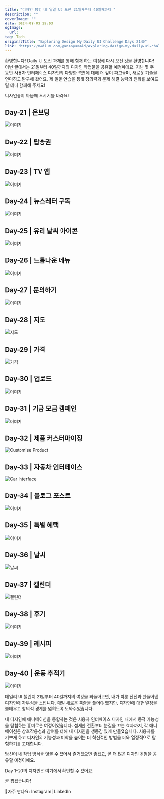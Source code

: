 ```yaml
---
title: "디자인 탐험 내 일일 UI 도전 21일째부터 40일째까지 "
description: ""
coverImage: ""
date: 2024-08-03 15:53
ogImage: 
  url: 
tag: Tech
originalTitle: "Exploring Design My Daily UI Challenge Days 2140"
link: "https://medium.com/@ananyamaid/exploring-design-my-daily-ui-challenge-days-21-40-b466bef177c8"
---
```




환영합니다! Daily UI 도전 과제를 통해 함께 하는 여정에 다시 오신 것을 환영합니다! 이번 글에서는 21일부터 40일까지의 디자인 작업물을 공유할 예정이에요. 지난 몇 주 동안 사용자 인터페이스 디자인의 다양한 측면에 대해 더 깊이 파고들며, 새로운 기술을 연마하고 탐구해 왔어요. 제 일일 연습을 통해 창의력과 문제 해결 능력의 진화를 보여드릴 테니 함께해 주세요!

디자인들이 마음에 드시기를 바라요!

## Day-21 | 온보딩

![이미지](/assets/img/ExploringDesignMyDailyUIChallengeDays2140_0.png)

<div class="content-ad"></div>

## Day-22 | 탑승권

![이미지](/assets/img/ExploringDesignMyDailyUIChallengeDays2140_1.png)

## Day-23 | TV 앱

![이미지](/assets/img/ExploringDesignMyDailyUIChallengeDays2140_2.png)

<div class="content-ad"></div>

## Day-24 | 뉴스레터 구독

![이미지](/assets/img/ExploringDesignMyDailyUIChallengeDays2140_3.png)

## Day-25 | 유리 날씨 아이콘

![이미지](/assets/img/ExploringDesignMyDailyUIChallengeDays2140_4.png)

<div class="content-ad"></div>

## Day-26 | 드롭다운 메뉴

![이미지](/assets/img/ExploringDesignMyDailyUIChallengeDays2140_5.png)

## Day-27 | 문의하기

![이미지](https://miro.medium.com/v2/resize:fit:1400/1*D2_apKmpMvgO6thep_BPLw.gif)

<div class="content-ad"></div>

## Day-28 | 지도

![지도](https://miro.medium.com/v2/resize:fit:1400/1*R6NlZ1rhKgKfBhsZBEFi8Q.gif)

## Day-29 | 가격

![가격](/assets/img/ExploringDesignMyDailyUIChallengeDays2140_8.png)

<div class="content-ad"></div>

## Day-30 | 업로드

![이미지](/assets/img/ExploringDesignMyDailyUIChallengeDays2140_9.png)

## Day-31 | 기금 모금 캠페인

![이미지](/assets/img/ExploringDesignMyDailyUIChallengeDays2140_10.png)

<div class="content-ad"></div>

## Day-32 | 제품 커스터마이징

![Customise Product](https://miro.medium.com/v2/resize:fit:1400/1*pJjpeqjvRS6JhQBkwD5HRg.gif)

## Day-33 | 자동차 인터페이스

![Car Interface](/assets/img/ExploringDesignMyDailyUIChallengeDays2140_12.png)

<div class="content-ad"></div>

## Day-34 | 블로그 포스트

![이미지](/assets/img/ExploringDesignMyDailyUIChallengeDays2140_13.png)

## Day-35 | 특별 혜택

![이미지](https://miro.medium.com/v2/resize:fit:1400/1*oc-Pxt_tktl-tc7UkFsmNQ.gif)

<div class="content-ad"></div>

## Day-36 | 날씨

![날씨](https://miro.medium.com/v2/resize:fit:1400/1*NIvpdexyrcxTKyKgdMcEsw.gif)

## Day-37 | 캘린더

![캘린더](/assets/img/ExploringDesignMyDailyUIChallengeDays2140_16.png)

<div class="content-ad"></div>

## Day-38 | 후기

![이미지](/assets/img/ExploringDesignMyDailyUIChallengeDays2140_17.png)

## Day-39 | 레시피

![이미지](/assets/img/ExploringDesignMyDailyUIChallengeDays2140_18.png)

<div class="content-ad"></div>

## Day-40 | 운동 추적기

![이미지](/assets/img/ExploringDesignMyDailyUIChallengeDays2140_19.png)

데일리 UI 챌린지 21일부터 40일까지의 여정을 되돌아보면, 내가 이룬 진전과 만들어낸 디자인에 자부심을 느낍니다. 매일 새로운 퍼즐을 풀어야 했지만, 디자인에 대한 열정을 불태우고 창의적 경계를 넓히도록 도와주었습니다.

내 디자인에 애니메이션을 통합하는 것은 사용자 인터페이스 디자인 내에서 동적 가능성을 탐험하는 흥미로운 여정이었습니다. 섬세한 전환부터 눈길을 끄는 효과까지, 각 애니메이션은 상호작용성과 참여를 더해 내 디자인을 생동감 있게 만들었습니다. 사용자를 기쁘게 하고 디자인의 기능성과 미학을 높이는 더 혁신적인 방법을 더욱 열정적으로 탐험하기를 고대합니다.

<div class="content-ad"></div>

당신이 내 작업 방식을 엿볼 수 있어서 즐거웠으면 좋겠고, 곧 더 많은 디자인 경험을 공유할 예정이에요.

Day 1–20의 디자인은 여기에서 확인할 수 있어요.

곧 뵙겠습니다!

📱자주 만나요: Instagram| LinkedIn

